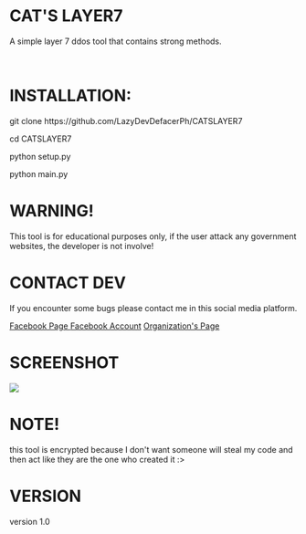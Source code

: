 

<h1>CAT'S LAYER7</h1>
<p>A simple layer 7 ddos tool that contains strong methods.</p>
<br>
<h1>INSTALLATION: </h1>
<p>git clone https://github.com/LazyDevDefacerPh/CATSLAYER7</p>
<p>cd CATSLAYER7</p>
<p>python setup.py</p>
<p>python main.py</p>
<h1>WARNING!</h1>
<p>This tool is for educational purposes only, if the user attack any government websites, the developer is not involve!</p>
<h1>CONTACT DEV</h1>
<p>If you encounter some bugs please contact me in this social media platform.</p>
<a href="https://www.facebook.com/profile.php?id=61554099692087"> Facebook Page </a>
<a href="https://www.facebook.com/profile.php?id=100095071557853"> Facebook Account</a>
<a href="https://www.facebook.com/search/top?q=defacerph"> Organization's Page</a>
<h1>SCREENSHOT</h1>
<img src="https://e.top4top.io/p_2937d0fl01.png">
<h1>NOTE!</h1>
<p>this tool is encrypted because I don't want someone will steal my code and then act like they are the one who created it :></p>
<h1>VERSION</h1>
<p>version 1.0</p>
